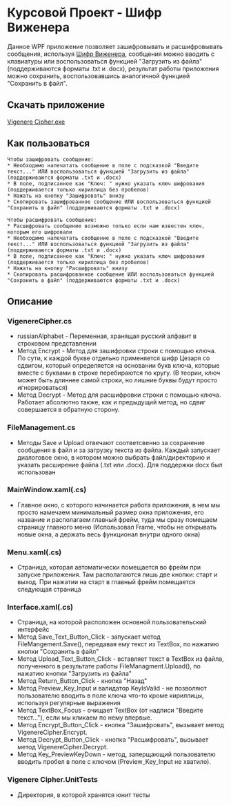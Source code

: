 # Курсовой Проект - Шифр Виженера
Данное WPF приложение позволяет зашифровывать и расшифровывать сообщения, используя [Шифр Виженера](https://ru.wikipedia.org/wiki/%D0%A8%D0%B8%D1%84%D1%80_%D0%92%D0%B8%D0%B6%D0%B5%D0%BD%D0%B5%D1%80%D0%B0), сообщения можно вводить с клавиатуры или воспользоваться функцией "Загрузить из файла" (поддерживаются форматы .txt и .docx), результат работы приложения можно сохранить, воспользовавшись аналогичной функцией "Сохранить в файл". 

## Скачать приложение
[Vigenere Cipher.exe](https://github.com/Nikovr/NYSS-Coursework/raw/main/Vigenere%20Cipher/bin/Release/Vigenere%20Cipher.exe)
## Как пользоваться
```
Чтобы зашифровать сообщение:
* Необходимо напечатать сообщение в поле с подсказкой "Введите текст..." ИЛИ воспользоваться функцией "Загрузить из файла" (поддерживаются форматы .txt и .docx)
* В поле, подписанное как "Ключ: " нужно указать ключ шифрования (поддерживается только кириллица без пробелов)
* Нажать на кнопку "Зашифровать" внизу
* Скопировать зашифрованное сообщение ИЛИ воспользоваться функцией "Сохранить в файл" (поддерживаются форматы .txt и .docx)
```

```
Чтобы расшифровать сообщение:
* Расшифровать сообщение возможно только если нам известен ключ, которым его шифровали
* Необходимо напечатать сообщение в поле с подсказкой "Введите текст..." ИЛИ воспользоваться функцией "Загрузить из файла" (поддерживаются форматы .txt и .docx)
* В поле, подписанное как "Ключ: " нужно указать ключ шифрования (поддерживается только кириллица без пробелов)
* Нажать на кнопку "Расшифровать" внизу
* Скопировать расшифрованное сообщение ИЛИ воспользоваться функцией "Сохранить в файл" (поддерживаются форматы .txt и .docx)
```
## Описание
### VigenereCipher.cs
* russianAlphabet - Переменная, хранящая русский алфавит в строковом представлении
* Метод Encrypt - Метод для зашифровки строки с помощью ключа. По сути, к каждой букве отдельно применяется шифр Цезаря со сдвигом, который определяется на основании букв ключа, которые вместе с буквами в строке перебираются по кругу. (В теории, ключ может быть длиннее самой строки, но лишние буквы будут просто игнорироваться)
* Метод Decrypt - Метод для расшифровки строки с помощью ключа. Работает абсолютно также, как и предыдущий метод, но сдвиг совершается в обратную сторону.
### FileManagement.cs
* Методы Save и Upload отвечают соответсвенно за сохранение сообщения в файл и за загрузку текста из файла. Каждый запускает диалоговое окно, в котором можно выбрать файл/директорию и указать расширение файла (.txt или .docx). Для поддержки docx был использован
### MainWindow.xaml(.cs)
* Главное окно, с которого начинается работа приложения, в нем мы просто намечаем минимальный размер окна приложения, его название и располагаем главный фрейм, туда мы сразу помещаем страницу главного меню (Использовал Frame, чтобы не открывать новые окна, а держать весь функционал внутри одного окна)
### Menu.xaml(.cs)
* Страница, которая автоматически помещается во фрейм при запуске приложения. Там располагаются лишь две кнопки: старт и выход. При нажатии на старт в главный фрейм помещается следующая страница
### Interface.xaml(.cs)
* Страница, на которой расположен основной пользовательский интерфейс
* Метод Save_Text_Button_Click - запускает метод FileMangement.Save(), передавая ему текст из TextBox, по нажатию кнопки "Сохранить в файл"
* Метод Upload_Text_Button_Click - вставляет текст в TextBox из файла, полученного в результате работы FileManagment.Upload(), по нажатию кнопки "Загрузить из файла"
* Метод Return_Button_Click - кнопка "Назад"
* Метод Preview_Key_Input и валидатор KeyIsValid - не позволяют пользователю вводить в поле ключа что-то кроме кириллицы, используя регулярные выражения
* Метод TextBox_Focus - очищает TextBox (от надписи "Введите текст..."), если мы кликаем по нему впервые.
* Метод Encrypt_Button_Click - кнопка "Зашифровать", вызывает метод VigenereCipher.Encrypt.
* Метод Decrypt_Button_Click - кнопка "Расшифровать", вызывает метод VigenereCipher.Decrypt.
* Метод Key_PreviewKeyDown - метод, заперщающий пользователю вводить пробел в поле с ключом (Preview_Key_Input не хватило).
### Vigenere Cipher.UnitTests
* Директория, в которой хранятся юнит тесты
